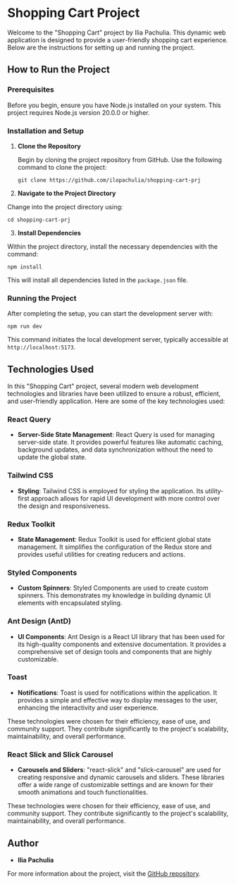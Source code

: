 # Shopping Cart Project

Welcome to the "Shopping Cart" project by Ilia Pachulia. This dynamic web application is designed to provide a user-friendly shopping cart experience. Below are the instructions for setting up and running the project.

## How to Run the Project

### Prerequisites

Before you begin, ensure you have Node.js installed on your system. This project requires Node.js version 20.0.0 or higher. 

### Installation and Setup

1. **Clone the Repository**

   Begin by cloning the project repository from GitHub. Use the following command to clone the project:

   `git clone https://github.com/ilopachulia/shopping-cart-prj`


2. **Navigate to the Project Directory**

Change into the project directory using:

`cd shopping-cart-prj`

3. **Install Dependencies**

Within the project directory, install the necessary dependencies with the command:

`npm install`

This will install all dependencies listed in the `package.json` file.

### Running the Project

After completing the setup, you can start the development server with:

`npm run dev`

This command initiates the local development server, typically accessible at `http://localhost:5173`.

## Technologies Used

In this "Shopping Cart" project, several modern web development technologies and libraries have been utilized to ensure a robust, efficient, and user-friendly application. Here are some of the key technologies used:

### React Query

- **Server-Side State Management**: React Query is used for managing server-side state. It provides powerful features like automatic caching, background updates, and data synchronization without the need to update the global state.

### Tailwind CSS

- **Styling**: Tailwind CSS is employed for styling the application. Its utility-first approach allows for rapid UI development with more control over the design and responsiveness.

### Redux Toolkit

- **State Management**: Redux Toolkit is used for efficient global state management. It simplifies the configuration of the Redux store and provides useful utilities for creating reducers and actions.

### Styled Components

- **Custom Spinners**: Styled Components are used to create custom spinners. This demonstrates my knowledge in building dynamic UI elements with encapsulated styling.

### Ant Design (AntD)

- **UI Components**: Ant Design is a React UI library that has been used for its high-quality components and extensive documentation. It provides a comprehensive set of design tools and components that are highly customizable.

### Toast

- **Notifications**: Toast is used for notifications within the application. It provides a simple and effective way to display messages to the user, enhancing the interactivity and user experience.

These technologies were chosen for their efficiency, ease of use, and community support. They contribute significantly to the project's scalability, maintainability, and overall performance.

### React Slick and Slick Carousel

- **Carousels and Sliders**: "react-slick" and "slick-carousel" are used for creating responsive and dynamic carousels and sliders. These libraries offer a wide range of customizable settings and are known for their smooth animations and touch functionalities.

These technologies were chosen for their efficiency, ease of use, and community support. They contribute significantly to the project's scalability, maintainability, and overall performance.


## Author

- **Ilia Pachulia**

For more information about the project, visit the [GitHub repository](https://github.com/ilopachulia/shopping-cart-prj).


